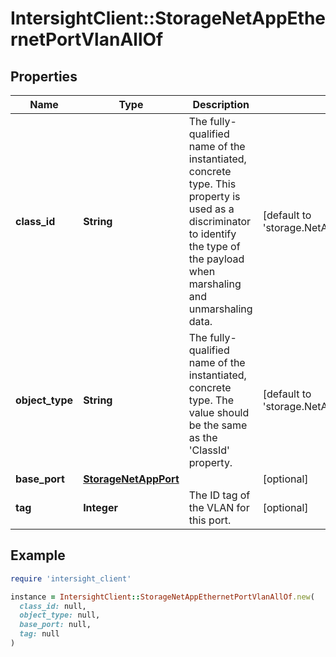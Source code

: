 # IntersightClient::StorageNetAppEthernetPortVlanAllOf

## Properties

| Name | Type | Description | Notes |
| ---- | ---- | ----------- | ----- |
| **class_id** | **String** | The fully-qualified name of the instantiated, concrete type. This property is used as a discriminator to identify the type of the payload when marshaling and unmarshaling data. | [default to &#39;storage.NetAppEthernetPortVlan&#39;] |
| **object_type** | **String** | The fully-qualified name of the instantiated, concrete type. The value should be the same as the &#39;ClassId&#39; property. | [default to &#39;storage.NetAppEthernetPortVlan&#39;] |
| **base_port** | [**StorageNetAppPort**](StorageNetAppPort.md) |  | [optional] |
| **tag** | **Integer** | The ID tag of the VLAN for this port. | [optional] |

## Example

```ruby
require 'intersight_client'

instance = IntersightClient::StorageNetAppEthernetPortVlanAllOf.new(
  class_id: null,
  object_type: null,
  base_port: null,
  tag: null
)
```

